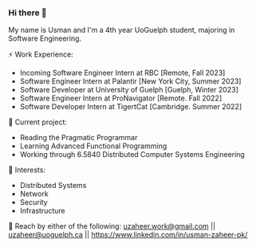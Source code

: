 ### Hi there 👋

My name is Usman and I'm a 4th year UoGuelph student, majoring in Software Engineering.

⚡ Work Experience: <br>
- Incoming Software Engineer Intern at RBC [Remote, Fall 2023]
- Software Engineer Intern at Palantir [New York City, Summer 2023]
- Software Developer at University of Guelph [Guelph, Winter 2023]
- Software Engineer Intern at ProNavigator [Remote. Fall 2022]
- Software Developer Intern at TigertCat [Cambridge. Summer 2022]

🔭 Current project: 
- Reading the Pragmatic Programmar
- Learning Advanced Functional Programming
- Working through 6.5840 Distributed Computer Systems Engineering

🌱 Interests:
- Distributed Systems
- Network
- Security
- Infrastructure

💬 Reach by either of the following: uzaheer.work@gmail.com || uzaheer@uoguelph.ca || https://www.linkedin.com/in/usman-zaheer-pk/
